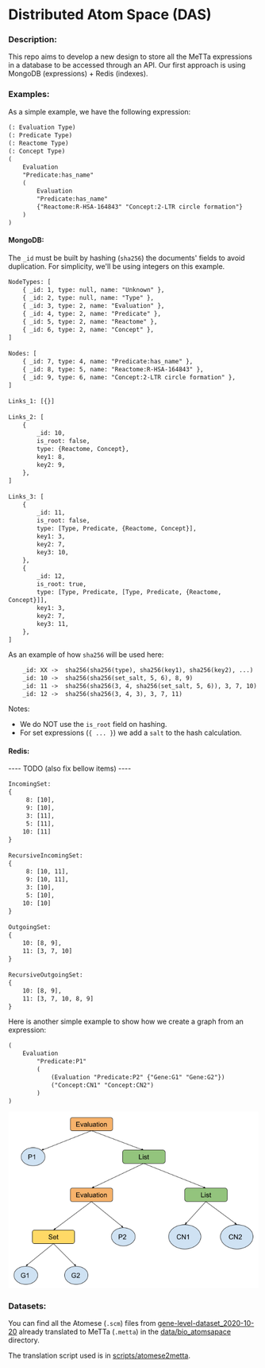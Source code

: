 # Distributed Atom Space (DAS)

### Description:

This repo aims to develop a new design to store all the MeTTa expressions in
a database to be accessed through an API. Our first approach is using
MongoDB (expressions) + Redis (indexes).


### Examples:

As a simple example, we have the following expression:
```
(: Evaluation Type)
(: Predicate Type)
(: Reactome Type)
(: Concept Type)
(
	Evaluation 
	"Predicate:has_name" 
	(
	    Evaluation 
	    "Predicate:has_name" 
	    {"Reactome:R-HSA-164843" "Concept:2-LTR circle formation"}
	)
)
```

#### MongoDB:

The `_id` must be built by hashing (`sha256`) the documents' fields to avoid duplication.
For simplicity, we'll be using integers on this example.

```
NodeTypes: [
    { _id: 1, type: null, name: "Unknown" },
    { _id: 2, type: null, name: "Type" },
    { _id: 3, type: 2, name: "Evaluation" },
    { _id: 4, type: 2, name: "Predicate" },
    { _id: 5, type: 2, name: "Reactome" },
    { _id: 6, type: 2, name: "Concept" },
]

Nodes: [
    { _id: 7, type: 4, name: "Predicate:has_name" },
    { _id: 8, type: 5, name: "Reactome:R-HSA-164843" },
    { _id: 9, type: 6, name: "Concept:2-LTR circle formation" },
]

Links_1: [{}]

Links_2: [
    {
	    _id: 10,
	    is_root: false,
	    type: {Reactome, Concept},
	    key1: 8,
	    key2: 9,
    },
]

Links_3: [
    {
	    _id: 11,
	    is_root: false,
	    type: [Type, Predicate, {Reactome, Concept}],
	    key1: 3,
	    key2: 7,
	    key3: 10,
    },
    {
	    _id: 12,
	    is_root: true,
	    type: [Type, Predicate, [Type, Predicate, {Reactome, Concept}]],
	    key1: 3,
	    key2: 7,
	    key3: 11,
    },
]
```

As an example of how `sha256` will be used here:

```
    _id: XX ->  sha256(sha256(type), sha256(key1), sha256(key2), ...)
    _id: 10 ->  sha256(sha256(set_salt, 5, 6), 8, 9)
    _id: 11 ->  sha256(sha256(3, 4, sha256(set_salt, 5, 6)), 3, 7, 10)
    _id: 12 ->  sha256(sha256(3, 4, 3), 3, 7, 11)
```

Notes:
- We do NOT use the `is_root` field on hashing.
- For set expressions (`{ ... }`) we add a `salt` to the hash calculation.

#### Redis:

---- TODO (also fix bellow items) ----
```
IncomingSet:
{
     8: [10],
     9: [10],
     3: [11],
     5: [11],
    10: [11]
}

RecursiveIncomingSet:
{
     8: [10, 11],
     9: [10, 11],
     3: [10],
     5: [10],
    10: [10]
}

OutgoingSet:
{
    10: [8, 9],
    11: [3, 7, 10]
}

RecursiveOutgoingSet:
{
    10: [8, 9],
    11: [3, 7, 10, 8, 9]
}
```

Here is another simple example to show how we create a graph from an expression:

```
(
    Evaluation
        "Predicate:P1"
        (
            (Evaluation "Predicate:P2" {"Gene:G1" "Gene:G2"})
            ("Concept:CN1" "Concept:CN2")
        )
)
```

![Example_2 Graph](./assets/example_2_graph.png)


### Datasets:

You can find all the Atomese (`.scm`) files from [gene-level-dataset_2020-10-20](https://mozi.ai/datasets/gene-level-dataset_2020-10-20/)
already translated to MeTTa (`.metta`) in the [data/bio_atomsapace](./data/bio_atomspace) directory.


The translation script used is in [scripts/atomese2metta](./scripts/atomese2metta).

